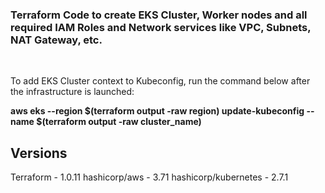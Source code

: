 <h3>Terraform Code to create EKS Cluster, Worker nodes and all required IAM Roles and Network services like VPC, Subnets, NAT Gateway, etc.</h3>

<br>

To add EKS Cluster context to Kubeconfig, run the command below after the infrastructure is launched:
<br>

<b>aws eks --region $(terraform output -raw region) update-kubeconfig --name $(terraform output -raw cluster_name)</b>


<h2>Versions</h2>
Terraform - 1.0.11
hashicorp/aws - 3.71
hashicorp/kubernetes - 2.7.1